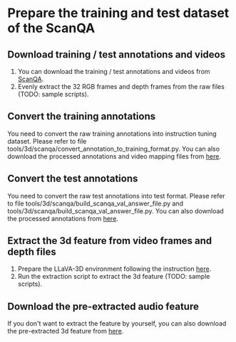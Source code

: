 # Prepare the training and test dataset of the ScanQA

## Download training / test annotations and videos
1. You can download the training / test annotations and videos from [ScanQA](https://github.com/ATR-DBI/ScanQA).
2. Evenly extract the 32 RGB frames and depth frames from the raw files (TODO: sample scripts).

## Convert the training annotations 
You need to convert the raw training annotations into instruction tuning dataset. Please refer to file tools/3d/scanqa/convert_annotation_to_training_format.py. You can also download the processed annotations and video mapping files from [here](https://huggingface.co/datasets/zhuomingliu/PAVEDataset/tree/main/annotations/3d).

## Convert the test annotations 
You need to convert the raw test annotations into test format. Please refer to file tools/3d/scanqa/build_scanqa_val_answer_file.py and tools/3d/scanqa/build_scanqa_val_answer_file.py.  You can also download the processed annotations from [here](https://huggingface.co/datasets/zhuomingliu/PAVEDataset/tree/main/annotations/3d).

## Extract the 3d feature from video frames and depth files
1. Prepare the LLaVA-3D environment following the instruction [here](https://github.com/ZCMax/LLaVA-3D). 
2. Run the extraction script to extract the 3d feature (TODO: sample scripts).

## Download the pre-extracted audio feature
If you don't want to extract the feature by yourself, you can also download the pre-extracted 3d feature from [here](https://huggingface.co/datasets/YiquanLi/ScanNet_for_ScanQA_SQA3D/blob/main/downsample_32_w_3d_features_refined/video_features_new.tar).
